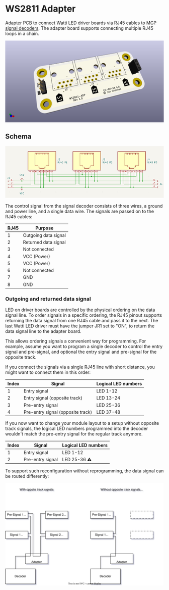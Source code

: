 # WS2811 Adapter

Adapter PCB to connect Watti LED driver boards via RJ45 cables to [MGP signal decoders](http://www.mollehem.se/index.php/en/signals/signal-decoders/signaldecoder-de10-detail). The adapter board supports connecting multiple RJ45 loops in a chain.

![](images/ws2811-adapter.png)

## Schema

![Electronic schema](images/ws2811-adapter-schema.png)

The control signal from the signal decoder consists of three wires, a ground and power line, and a single data wire. The signals are passed on to the RJ45 cables:

| RJ45 | Purpose              |
| ---- | -------------------- |
| 1    | Outgoing data signal |
| 2    | Returned data signal |
| 3    | Not connected        |
| 4    | VCC (Power)          |
| 5    | VCC (Power)          |
| 6    | Not connected        |
| 7    | GND                  |
| 8    | GND                  |

### Outgoing and returned data signal

LED on driver boards are controlled by the physical ordering on the data signal line. To order signals in a specific ordering, the RJ45 pinout supports returning the data signal from one RJ45 cable and pass it to the next. The last Watti LED driver must have the jumper JR1 set to "ON", to return the data signal line to the adapter board.

This allows ordering signals a convenient way for programming. For example, assume you want to program a single decoder to control the entry signal and pre-signal, and optional the entry signal and pre-signal for the opposite track.

If you connect the signals via a single RJ45 line with short distance, you might want to connect them in this order:

| Index | Signal                            | Logical LED numbers |
| ----- | --------------------------------- | ------------------- |
| 1     | Entry signal                      | LED 1-12            |
| 2     | Entry signal (opposite track)     | LED 13-24           |
| 3     | Pre-entry signal                  | LED 25-36           |
| 4     | Pre-entry signal (opposite track) | LED 37-48           |

If you now want to change your module layout to a setup without opposite track signals, the logical LED numbers programmed into the decoder wouldn't match the pre-entry signal for the regular track anymore.

| Index | Signal           | Logical LED numbers |
| ----- | ---------------- | ------------------- |
| 1     | Entry signal     | LED 1-12            |
| 2     | Pre-entry signal | LED 25-36 ⚠         |

To support such reconfiguration without reprogramming, the data signal can be routed differently:

![Data signal line flow](images/data-signal-flow.svg)
